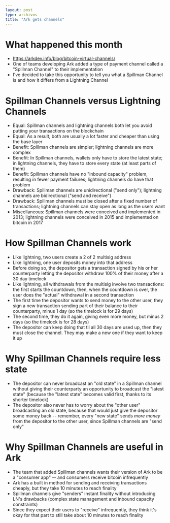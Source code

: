 ```yaml
---
layout: post
type: archivos
title: "Ark gets channels"
---
```


# What happened this month
- https://arkdev.info/blog/bitcoin-virtual-channels/
- One of teams developing Ark added a type of payment channel called a "Spillman Channel" to their implementation
- I've decided to take this opportunity to tell you what a Spillman Channel is and how it differs from a Lightning Channel

# Spillman Channels versus Lightning Channels
- Equal: Spillman channels and lightning channels both let you avoid putting your transactions on the blockchain
- Equal: As a result, both are usually a lot faster and cheaper than using the base layer
- Benefit: Spillman channels are simpler; lightning channels are more complex
- Benefit: In Spillman channels, wallets only have to store the latest state; in lightning channels, they have to store every state (at least parts of them)
- Benefit: Spillman channels have no "inbound capacity" problem, resulting in fewer payment failures; lightning channels do have that problem
- Drawback: Spillman channels are unidirectional ("send only"); lightning channels are bidirectional ("send and receive")
- Drawback: Spillman channels must be closed after a fixed number of transactions; lightning channels can stay open as long as the users want
- Miscellaneous: Spillman channels were conceived and implemented in 2013; lightning channels were conceived in 2015 and implemented on bitcoin in 2017

# How Spillman Channels work
- Like lightning, two users create a 2 of 2 multisig address
- Like lightning, one user deposits money into that address
- Before doing so, the depositor gets a transaction signed by his or her counterparty letting the depositor withdraw 100% of their money after a 30 day timelock
- Like lightning, all withdrawals from the multisig involve two transactions: the first starts the countdown, then, when the countdown is over, the user does the "actual" withdrawal in a second transaction
- The first time the depositor wants to send money to the other user, they sign a new transaction sending part of their balance to their counterparty, minus 1 day (so the timelock is for 29 days)
- The second time, they do it again, giving even more money, but minus 2 days (so the timelock is for 28 days)
- The depositor can keep doing that til all 30 days are used up, then they must close the channel. They may make a new one if they want to keep it up

# Why Spillman Channels require less state
- The depositor can never broadcast an "old state" in a Spillman channel without giving their counterparty an opportunity to broadcast the "latest state" (because the "latest state" becomes valid first, thanks to its shorter timelock)
- The depositor also never has to worry about the "other user" broadcasting an old state, because that would just give the depositor some money back -- remember, every "new state" sends *more money* from the depositor to the other user, since Spillman channels are "send only"

# Why Spillman Channels are useful in Ark
- The team that added Spillman channels wants their version of Ark to be a "consumer app" -- and consumers receive bitcoin infrequently
- Ark has a built in method for sending and receiving transactions cheaply, but they take 10 minutes to reach finality
- Spillman channels give "senders" instant finality without introducing LN's drawbacks (complex state management and inbound capacity constraints)
- Since they expect their users to "receive" infrequently, they think it's okay for that part to still take about 10 minutes to reach finality
